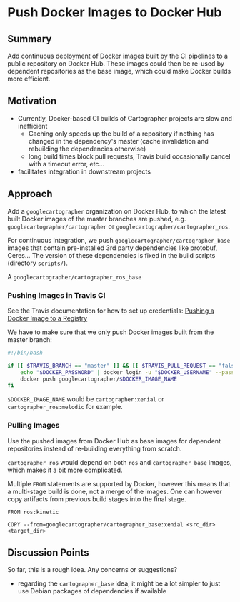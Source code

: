 # Push Docker Images to Docker Hub
## Summary
[summary]: #summary

Add continuous deployment of Docker images built by the CI pipelines to a public repository on Docker Hub.
These images could then be re-used by dependent repositories as the base image,  which could make Docker builds more efficient.

## Motivation
[motivation]: #motivation

* Currently, Docker-based CI builds of Cartographer projects are slow and inefficient
  * Caching only speeds up the build of a repository if nothing has changed in the dependency's master (cache invalidation and rebuilding the dependencies otherwise)
  * long build times block pull requests, Travis build occasionally cancel with a timeout error, etc...
* facilitates integration in downstream projects

## Approach
[approach]: #approach

Add a `googlecartographer` organization on Docker Hub, to which the latest built Docker images of the master branches are pushed, e.g. `googlecartographer/cartographer` or `googlecartographer/cartographer_ros`.

For continuous integration, we push `googlecartographer/cartographer_base` images that contain pre-installed 3rd party dependencies like protobuf, Ceres...
The version of these dependencies is fixed in the build scripts (directory `scripts/`).

A `googlecartographer/cartographer_ros_base`

### Pushing Images in Travis CI

See the Travis documentation for how to set up credentials: [Pushing a Docker Image to a Registry](https://docs.travis-ci.com/user/docker/#pushing-a-docker-image-to-a-registry)

We have to make sure that we only push Docker images built from the master branch:

```bash
#!/bin/bash

if [[ $TRAVIS_BRANCH == "master" ]] && [[ $TRAVIS_PULL_REQUEST == "false" ]]; then
    echo "$DOCKER_PASSWORD" | docker login -u "$DOCKER_USERNAME" --password-stdin
    docker push googlecartographer/$DOCKER_IMAGE_NAME
fi
```

`$DOCKER_IMAGE_NAME` would be `cartographer:xenial` or `cartographer_ros:melodic` for example.

### Pulling Images

Use the pushed images from Docker Hub as base images for dependent repositories instead of re-building everything from scratch.

`cartographer_ros` would depend on both `ros` and `cartographer_base` images, which makes it a bit more complicated.

Multiple `FROM` statements are supported by Docker, however this means that a multi-stage build is done, not a merge of the images. One can however copy artifacts from previous build stages into the final stage.

```
FROM ros:kinetic

COPY --from=googlecartographer/cartographer_base:xenial <src_dir> <target_dir>
```

## Discussion Points
[discussion]: #discussion

So far, this is a rough idea.
Any concerns or suggestions?

* regarding the `cartographer_base` idea, it might be a lot simpler to just use Debian packages of dependencies if available
